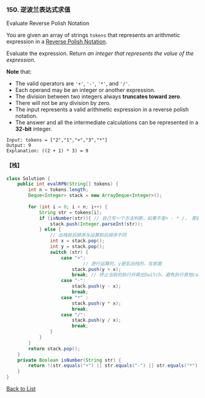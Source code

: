 ### 150. 逆波兰表达式求值

Evaluate Reverse Polish Notation

You are given an array of strings `tokens` that represents an arithmetic expression in a [Reverse Polish Notation](http://en.wikipedia.org/wiki/Reverse_Polish_notation).

Evaluate the expression. Return *an integer that represents the value of the expression*.

**Note** that:

- The valid operators are `'+'`, `'-'`, `'*'`, and `'/'`.
- Each operand may be an integer or another expression.
- The division between two integers always **truncates toward zero**.
- There will not be any division by zero.
- The input represents a valid arithmetic expression in a reverse polish notation.
- The answer and all the intermediate calculations can be represented in a **32-bit** integer.

```
Input: tokens = ["2","1","+","3","*"]
Output: 9
Explanation: ((2 + 1) * 3) = 9
```



#### 【栈】



```java
class Solution {
    public int evalRPN(String[] tokens) {
        int n = tokens.length;
        Deque<Integer> stack = new ArrayDeque<Integer>();
        
        for (int i = 0; i < n; i++) {
            String str = tokens[i];
            if (isNumber(str)){ // 自己写一个方法判断，如果不是+ - * /， 那就是数字
                stack.push(Integer.parseInt(str));
            } else {
                // 出栈前后顺序与运算前后顺序不同
                int x = stack.pop();
                int y = stack.pop();
                switch (str) {
                    case "+":
                    		// 进行运算时，y是后出栈的，在前面
                        stack.push(y + x);
                        break; // 终止当前的执行并跳出Switch，避免执行其他case部分；
                    case "-":
                        stack.push(y - x);
                        break;
                    case "*" :
                        stack.push(y * x);
                        break;
                    case "/":
                        stack.push(y / x);
                        break;
                }
            }
        }
        return stack.pop();
    }
    private Boolean isNumber(String str) {
        return !(str.equals("+") || str.equals("-") || str.equals("*") || str.equals("/") );
    }
}
```





[Back to List](https://github.com/xiaoshuzhao/leetcode-notes-java/blob/main/%E6%95%B0%E6%8D%AE%E7%BB%93%E6%9E%84/%E6%A0%88%E4%B8%8E%E9%98%9F%E5%88%97/Stack%20%26%20Queue%20List.md)
